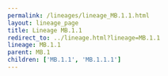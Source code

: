 ```yaml
---
permalink: /lineages/lineage_MB.1.1.html
layout: lineage_page
title: Lineage MB.1.1
redirect_to: ../lineage.html?lineage=MB.1.1
lineage: MB.1.1
parent: MB.1
children: ['MB.1.1', 'MB.1.1.1']
---
```

